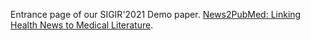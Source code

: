 
Entrance page of our SIGIR'2021 Demo paper. [News2PubMed: Linking Health News to Medical Literature](https://junwang4.github.io/demo-news2pubmed/).
